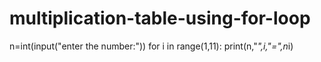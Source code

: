 # multiplication-table-using-for-loop
n=int(input("enter the number:"))
for i in range(1,11):
print(n,"*",i,"=",n*i)

